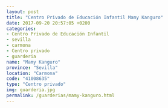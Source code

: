 ```yaml
---
layout: post
title: "Centro Privado de Educación Infantil Mamy Kanguro"
date: 2017-09-20 20:57:05 +0200
categories:
- Centro Privado de Educación Infantil
- sevilla
- carmona
- Centro privado
- guarderia
name: "Mamy Kanguro"
province: "Sevilla"
location: "Carmona"
code: "41008635"
type: "Centro privado"
img: guarderia.jpg
permalink: /guarderias/mamy-kanguro.html
---
```

